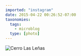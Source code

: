 ```yaml
---
imported: "instagram"
date: 2015-04-22 00:26:52-07:00
taxonomies:
  tags:
    - microblog
  type: [photo]
---
```

![Cerro Las Leñas](/media/images/photos/2015/04/2a489a17538d6e885af8097060c16a78.jpg)

